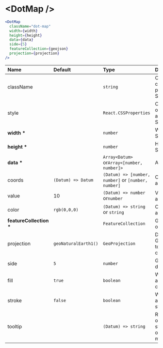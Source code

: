 # \<DotMap \/>

```jsx
<DotMap
  className="dot-map"
  width={width}
  height={height}
  data={data}
  side={5}
  featureCollection={geojson}
  projection={projection}
/>
```

| Name                        | Default              | Type                                                | Description                                                  |
| :-------------------------- | :------------------- | :-------------------------------------------------- | :----------------------------------------------------------- |
| className                   |                      | `string`                                            | Custom css classes to pass to the SVG                        |
| style                       |                      | `React.CSSProperties`                               | Custom style object to apply to the SVG                      |
| <b>width \*</b>             |                      | `number`                                            | Width of the SVG                                             |
| <b>height \*</b>            |                      | `number`                                            | Height of the SVG                                            |
| <b>data \*</b>              |                      | `Array<Datum>` or`Array<[number, number]>`          | Array of data                                                |
| coords                      | `(Datum) => Datum`   | `(Datum) => [number, number]` or `[number, number]` | Coords accessor                                              |
| value                       | 10                   | `(Datum) => number` or`number`                      | Value accessor                                               |
| color                       | `rgb(0,0,0)`         | `(Datum) => string` or `string`                     | Color accessor                                               |
| <b>featureCollection \*</b> |                      | `FeatureCollection`                                 | GeoJson object                                               |
| projection                  | `geoNaturalEarth1()` | `GeoProjection`                                     | D3 GeoProjection to map coordinates                          |
| side                        | `5`                  | `number`                                            | Grid cell dimension                                          |
| fill                        | `true`               | `boolean`                                           | Whether to add the fill color                                |
| stroke                      | `false`              | `boolean`                                           | Whether to add the stroke color                              |
| tooltip                     |                      | `(Datum) => string`                                 | Return HTML or text as a string to show on element mouseover |
